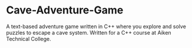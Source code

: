 # Cave-Adventure-Game
A text-based adventure game written in C++ where you explore and solve puzzles to escape a cave system. Written for a C++ course at Aiken Technical College.
